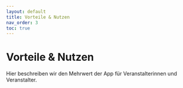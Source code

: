 ```yaml
---
layout: default
title: Vorteile & Nutzen
nav_order: 3
toc: true
---
```


# Vorteile & Nutzen

Hier beschreiben wir den Mehrwert der App für Veranstalterinnen und Veranstalter.
